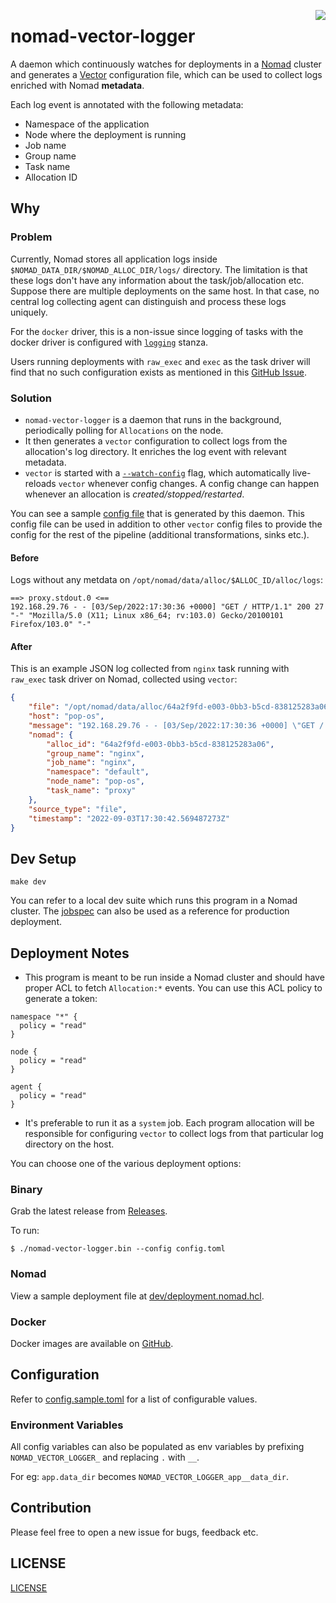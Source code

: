 <a href="https://zerodha.tech"><img src="https://zerodha.tech/static/images/github-badge.svg" align="right" /></a>

# nomad-vector-logger

A daemon which continuously watches for deployments in a [Nomad](https://www.nomadproject.io/) cluster and generates a [Vector](https://vector.dev/) configuration file, which can be used to collect logs enriched with Nomad **metadata**.

Each log event is annotated with the following metadata:

- Namespace of the application
- Node where the deployment is running
- Job name
- Group name
- Task name
- Allocation ID

## Why

### Problem

Currently, Nomad stores all application logs inside `$NOMAD_DATA_DIR/$NOMAD_ALLOC_DIR/logs/` directory. The limitation is that these logs don't have any information about the task/job/allocation etc. Suppose there are multiple deployments on the same host. In that case, no central log collecting agent can distinguish and process these logs uniquely.

For the `docker` driver, this is a non-issue since logging of tasks with the docker driver is configured with [`logging`](https://www.nomadproject.io/docs/drivers/docker#config-1) stanza.

Users running deployments with `raw_exec` and `exec` as the task driver will find that no such configuration exists as mentioned in this [GitHub Issue](https://github.com/hashicorp/nomad/issues/10219).

### Solution

- `nomad-vector-logger` is a daemon that runs in the background, periodically polling for `Allocations` on the node.
- It then generates a `vector` configuration to collect logs from the allocation's log directory. It enriches the log event with relevant metadata.
- `vector` is started with a [`--watch-config`](https://vector.dev/docs/administration/management/#reloading) flag, which automatically live-reloads `vector` whenever config changes. A config change can happen whenever an allocation is _created/stopped/restarted_.

You can see a sample [config file](./sample/nomad.toml) that is generated by this daemon. This config file can be used in addition to other `vector` config files to provide the config for the rest of the pipeline (additional transformations, sinks etc.).

#### Before

Logs without any metdata on `/opt/nomad/data/alloc/$ALLOC_ID/alloc/logs`:

```
==> proxy.stdout.0 <==
192.168.29.76 - - [03/Sep/2022:17:30:36 +0000] "GET / HTTP/1.1" 200 27 "-" "Mozilla/5.0 (X11; Linux x86_64; rv:103.0) Gecko/20100101 Firefox/103.0" "-"
```

#### After

This is an example JSON log collected from `nginx` task running with `raw_exec` task driver on Nomad, collected using `vector`:

```json
{
    "file": "/opt/nomad/data/alloc/64a2f9fd-e003-0bb3-b5cd-838125283a06/alloc/logs/proxy.stdout.0",
    "host": "pop-os",
    "message": "192.168.29.76 - - [03/Sep/2022:17:30:36 +0000] \"GET / HTTP/1.1\" 200 27 \"-\" \"Mozilla/5.0 (X11; Linux x86_64; rv:103.0) Gecko/20100101 Firefox/103.0\" \"-\"",
    "nomad": {
        "alloc_id": "64a2f9fd-e003-0bb3-b5cd-838125283a06",
        "group_name": "nginx",
        "job_name": "nginx",
        "namespace": "default",
        "node_name": "pop-os",
        "task_name": "proxy"
    },
    "source_type": "file",
    "timestamp": "2022-09-03T17:30:42.569487273Z"
}
```

## Dev Setup

```
make dev
```

You can refer to a local dev suite which runs this program in a Nomad cluster. The [jobspec](./dev/deployment.nomad.hcl) can also be used as a reference for production deployment.

## Deployment Notes

- This program is meant to be run inside a Nomad cluster and should have proper ACL to fetch `Allocation:*` events. You can use this ACL policy to generate a token:

```hcl
namespace "*" {
  policy = "read"
}

node {
  policy = "read"
}

agent {
  policy = "read"
}
```

- It's preferable to run it as a `system` job. Each program allocation will be responsible for configuring `vector` to collect logs from that particular log directory on the host.

You can choose one of the various deployment options:

### Binary

Grab the latest release from [Releases](https://github.com/mr-karan/nomad-vector-logger/releases).

To run:

```
$ ./nomad-vector-logger.bin --config config.toml
```

### Nomad

View a sample deployment file at [dev/deployment.nomad.hcl](./dev/deployment.nomad.hcl).

### Docker

Docker images are available on [GitHub](https://github.com/mr-karan/nomad-vector-logger/pkgs/container/nomad-vector-logger).

## Configuration

Refer to [config.sample.toml](./config.sample.toml) for a list of configurable values.

### Environment Variables

All config variables can also be populated as env variables by prefixing `NOMAD_VECTOR_LOGGER_` and replacing `.` with `__`.

For eg: `app.data_dir` becomes `NOMAD_VECTOR_LOGGER_app__data_dir`.

## Contribution

Please feel free to open a new issue for bugs, feedback etc.

## LICENSE

[LICENSE](./LICENSE)
